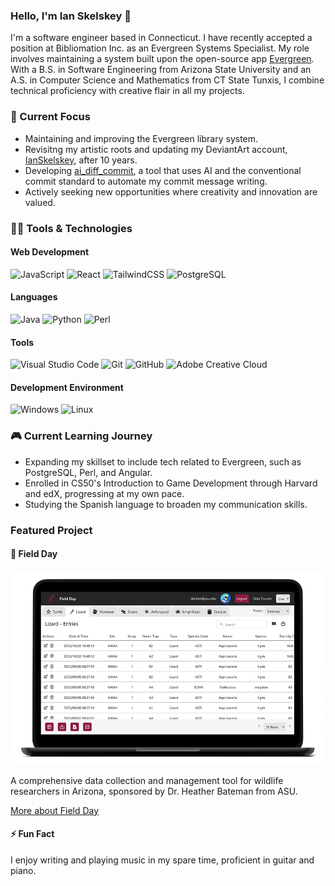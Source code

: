 ### Hello, I'm Ian Skelskey 👋

I'm a software engineer based in Connecticut. I have recently accepted a position at Bibliomation Inc. as an Evergreen Systems Specialist. My role involves maintaining a system built upon the open-source app [Evergreen](https://github.com/evergreen-library-system/Evergreen). With a B.S. in Software Engineering from Arizona State University and an A.S. in Computer Science and Mathematics from CT State Tunxis, I combine technical proficiency with creative flair in all my projects.

### 🎯 Current Focus

- Maintaining and improving the Evergreen library system.
- Revisitng my artistic roots and updating my DeviantArt account, [IanSkelskey](https://www.deviantart.com/ianskelskey), after 10 years.
- Developing [ai_diff_commit](https://github.com/IanSkelskey/ai-diff-commit), a tool that uses AI and the conventional commit standard to automate my commit message writing.
- Actively seeking new opportunities where creativity and innovation are valued.

### 👨‍💻 Tools & Technologies

#### Web Development

![JavaScript](https://img.shields.io/badge/javascript-%23323330.svg?style=for-the-badge&logo=javascript&logoColor=%23F7DF1E)
![React](https://img.shields.io/badge/react-%2320232a.svg?style=for-the-badge&logo=react&logoColor=%2361DAFB)
![TailwindCSS](https://img.shields.io/badge/tailwindcss-%2338B2AC.svg?style=for-the-badge&logo=tailwind-css&logoColor=white)
![PostgreSQL](https://img.shields.io/badge/postgresql-%23336791.svg?style=for-the-badge&logo=postgresql&logoColor=white)

#### Languages

![Java](https://img.shields.io/badge/java-%23ED8B00.svg?style=for-the-badge&logo=openjdk&logoColor=white)
![Python](https://img.shields.io/badge/python-3670A0?style=for-the-badge&logo=python&logoColor=ffdd54)
![Perl](https://img.shields.io/badge/perl-%23404d59.svg?style=for-the-badge&logo=perl&logoColor=white)

#### Tools

![Visual Studio Code](https://img.shields.io/badge/Visual%20Studio%20Code-0078d7.svg?style=for-the-badge&logo=visual-studio-code&logoColor=white)
![Git](https://img.shields.io/badge/git-%23F05033.svg?style=for-the-badge&logo=git&logoColor=white)
![GitHub](https://img.shields.io/badge/github-%23121011.svg?style=for-the-badge&logo=github&logoColor=white)
![Adobe Creative Cloud](https://img.shields.io/badge/Adobe%20Creative%20Cloud-DA1F26.svg?style=for-the-badge&logo=Adobe%20Creative%20Cloud&logoColor=white)

#### Development Environment

![Windows](https://img.shields.io/badge/Windows-0078D6?style=for-the-badge&logo=windows&logoColor=white)
![Linux](https://img.shields.io/badge/Linux-FCC624?style=for-the-badge&logo=linux&logoColor=black)


### 🎮 Current Learning Journey

- Expanding my skillset to include tech related to Evergreen, such as PostgreSQL, Perl, and Angular.
- Enrolled in CS50's Introduction to Game Development through Harvard and edX, progressing at my own pace.
- Studying the Spanish language to broaden my communication skills.

### Featured Project

#### 🦎 Field Day

![Web UI Mockup](field-day-web-ui-mockup.png)

A comprehensive data collection and management tool for wildlife researchers in Arizona, sponsored by Dr. Heather Bateman from ASU.

[More about Field Day](https://github.com/Field-Day-2022)

#### ⚡ Fun Fact

I enjoy writing and playing music in my spare time, proficient in guitar and piano.

